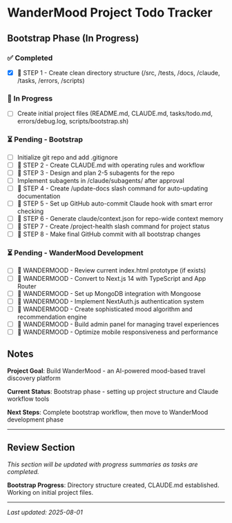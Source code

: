 # WanderMood Project Todo Tracker

## Bootstrap Phase (In Progress)

### ✅ Completed
- [x] 🔹 STEP 1 - Create clean directory structure (/src, /tests, /docs, /claude, /tasks, /errors, /scripts)

### 🔄 In Progress
- [ ] Create initial project files (README.md, CLAUDE.md, tasks/todo.md, errors/debug.log, scripts/bootstrap.sh)

### ⏳ Pending - Bootstrap
- [ ] Initialize git repo and add .gitignore
- [ ] 🔹 STEP 2 - Create CLAUDE.md with operating rules and workflow
- [ ] 🔹 STEP 3 - Design and plan 2-5 subagents for the repo
- [ ] Implement subagents in /claude/subagents/ after approval
- [ ] 🔹 STEP 4 - Create /update-docs slash command for auto-updating documentation
- [ ] 🔹 STEP 5 - Set up GitHub auto-commit Claude hook with smart error checking
- [ ] 🔹 STEP 6 - Generate claude/context.json for repo-wide context memory
- [ ] 🔹 STEP 7 - Create /project-health slash command for project status
- [ ] 🔹 STEP 8 - Make final GitHub commit with all bootstrap changes

### ⏳ Pending - WanderMood Development
- [ ] 🎯 WANDERMOOD - Review current index.html prototype (if exists)
- [ ] 🎯 WANDERMOOD - Convert to Next.js 14 with TypeScript and App Router
- [ ] 🎯 WANDERMOOD - Set up MongoDB integration with Mongoose
- [ ] 🎯 WANDERMOOD - Implement NextAuth.js authentication system
- [ ] 🎯 WANDERMOOD - Create sophisticated mood algorithm and recommendation engine
- [ ] 🎯 WANDERMOOD - Build admin panel for managing travel experiences
- [ ] 🎯 WANDERMOOD - Optimize mobile responsiveness and performance

## Notes

**Project Goal**: Build WanderMood - an AI-powered mood-based travel discovery platform

**Current Status**: Bootstrap phase - setting up project structure and Claude workflow tools

**Next Steps**: Complete bootstrap workflow, then move to WanderMood development phase

---

## Review Section

*This section will be updated with progress summaries as tasks are completed.*

**Bootstrap Progress**: Directory structure created, CLAUDE.md established. Working on initial project files.

---

*Last updated: 2025-08-01*
